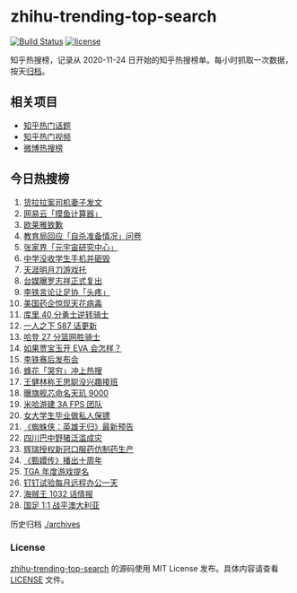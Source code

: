 # zhihu-trending-top-search

[![Build Status](https://github.com/justjavac/zhihu-trending-top-search/workflows/ci/badge.svg?branch=main)](https://github.com/justjavac/zhihu-trending-top-search/actions)
[![license](https://img.shields.io/github/license/justjavac/zhihu-trending-top-search)](https://github.com/justjavac/zhihu-trending-top-search/blob/main/LICENSE)

知乎热搜榜，记录从 2020-11-24 日开始的知乎热搜榜单。每小时抓取一次数据，按天[归档](./archives)。

## 相关项目

- [知乎热门话题](https://github.com/justjavac/zhihu-trending-hot-questions)
- [知乎热门视频](https://github.com/justjavac/zhihu-trending-hot-video)
- [微博热搜榜](https://github.com/justjavac/weibo-trending-hot-search)

## 今日热搜榜

<!-- BEGIN -->
<!-- 最后更新时间 Fri Nov 19 2021 15:13:28 GMT+0800 (China Standard Time) -->

1. [货拉拉案司机妻子发文](https://www.zhihu.com/search?q=货拉拉案)
1. [网易云「摸鱼计算器」](https://www.zhihu.com/search?q=摸鱼计算器)
1. [欧莱雅致歉](https://www.zhihu.com/search?q=欧莱雅)
1. [教育局回应「自杀准备情况」问卷](https://www.zhihu.com/search?q=自杀问卷)
1. [张家界「元宇宙研究中心」](https://www.zhihu.com/search?q=元宇宙)
1. [中学没收学生手机并砸毁](https://www.zhihu.com/search?q=没收学生手机)
1. [天涯明月刀游戏托](https://www.zhihu.com/search?q=天涯明月刀)
1. [台媒曝罗志祥正式复出](https://www.zhihu.com/search?q=罗志祥)
1. [李铁言论让足协「头疼」](https://www.zhihu.com/search?q=李铁)
1. [美国药企惊现天花病毒](https://www.zhihu.com/search?q=天花)
1. [库里 40 分勇士逆转骑士](https://www.zhihu.com/search?q=勇士)
1. [一人之下 587 话更新](https://www.zhihu.com/search?q=一人之下)
1. [哈登 27 分篮网胜骑士](https://www.zhihu.com/search?q=篮网)
1. [如果贾宝玉开 EVA 会怎样？](https://www.zhihu.com/search?q=贾宝玉)
1. [李铁赛后发布会](https://www.zhihu.com/search?q=李铁)
1. [蜂花「哭穷」冲上热搜](https://www.zhihu.com/search?q=蜂花)
1. [王健林称王思聪没兴趣接班](https://www.zhihu.com/search?q=王健林)
1. [曝旗舰芯命名天玑 9000](https://www.zhihu.com/search?q=天玑9000)
1. [米哈游建 3A FPS 团队](https://www.zhihu.com/search?q=米哈游)
1. [女大学生毕业做私人保镖](https://www.zhihu.com/search?q=女大学生保镖)
1. [《蜘蛛侠：英雄无归》最新预告](https://www.zhihu.com/search?q=蜘蛛侠)
1. [四川巴中野猪泛滥成灾](https://www.zhihu.com/search?q=野猪成灾)
1. [辉瑞授权新冠口服药仿制药生产](https://www.zhihu.com/search?q=辉瑞)
1. [《甄嬛传》播出十周年](https://www.zhihu.com/search?q=甄嬛传十周年)
1. [TGA 年度游戏提名](https://www.zhihu.com/search?q=TGA)
1. [钉钉试验每月远程办公一天](https://www.zhihu.com/search?q=钉钉远程办公)
1. [海贼王 1032 话情报](https://www.zhihu.com/search?q=海贼王)
1. [国足 1:1 战平澳大利亚](https://www.zhihu.com/search?q=中国男足)

<!-- END -->

历史归档 [./archives](./archives)

### License

[zhihu-trending-top-search](https://github.com/justjavac/zhihu-trending-top-search)
的源码使用 MIT License 发布。具体内容请查看 [LICENSE](./LICENSE) 文件。
